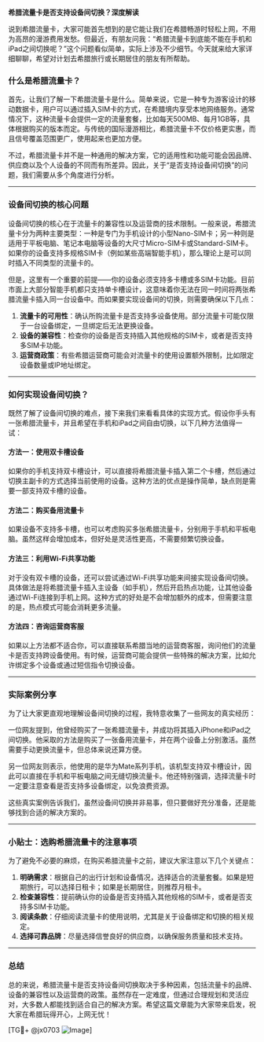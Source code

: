 **希腊流量卡是否支持设备间切换？深度解读**

说到希腊流量卡，大家可能首先想到的是它能让我们在希腊畅游时轻松上网，不用为高昂的漫游费用发愁。但最近，有朋友问我：“希腊流量卡到底能不能在手机和iPad之间切换呢？”这个问题看似简单，实际上涉及不少细节。今天就来给大家详细聊聊，希望对计划去希腊旅行或长期居住的朋友有所帮助。

### **什么是希腊流量卡？**
首先，让我们了解一下希腊流量卡是什么。简单来说，它是一种专为游客设计的移动数据卡，用户可以通过插入SIM卡的方式，在希腊境内享受本地网络服务。通常情况下，这种流量卡会提供一定的流量套餐，比如每天500MB、每月1GB等，具体根据购买的版本而定。与传统的国际漫游相比，希腊流量卡不仅价格更实惠，而且信号覆盖范围更广，使用起来也更加方便。

不过，希腊流量卡并不是一种通用的解决方案，它的适用性和功能可能会因品牌、供应商以及个人设备的不同而有所差异。因此，关于“是否支持设备间切换”的问题，我们需要从多个角度进行分析。

---

### **设备间切换的核心问题**
设备间切换的核心在于流量卡的兼容性以及运营商的技术限制。一般来说，希腊流量卡分为两种主要类型：一种是专门为手机设计的小型Nano-SIM卡；另一种则是适用于平板电脑、笔记本电脑等设备的大尺寸Micro-SIM卡或Standard-SIM卡。如果你的设备支持多规格SIM卡（例如某些高端智能手机），那么理论上是可以同时插入不同类型的流量卡的。

但是，这里有一个重要的前提——你的设备必须支持多卡槽或多SIM卡功能。目前市面上大部分智能手机都只支持单卡槽设计，这意味着你无法在同一时间将两张希腊流量卡插入同一台设备中。而如果要实现设备间的切换，则需要确保以下几点：

1. **流量卡的可用性**：确认所购流量卡是否支持多设备使用。部分流量卡可能仅限于一台设备绑定，一旦绑定后无法更换设备。
2. **设备的兼容性**：检查你的设备是否支持插入其他规格的SIM卡，或者是否支持多SIM卡功能。
3. **运营商政策**：有些希腊运营商可能会对流量卡的使用设置额外限制，比如限定设备数量或IP地址绑定。

---

### **如何实现设备间切换？**
既然了解了设备间切换的难点，接下来我们来看看具体的实现方式。假设你手头有一张希腊流量卡，并且希望在手机和iPad之间自由切换，以下几种方法值得一试：

#### 方法一：使用双卡槽设备
如果你的手机支持双卡槽设计，可以直接将希腊流量卡插入第二个卡槽，然后通过切换主副卡的方式选择当前使用的设备。这种方法的优点是操作简单，缺点则是需要一部支持双卡槽的设备。

#### 方法二：购买备用流量卡
如果设备不支持多卡槽，也可以考虑购买多张希腊流量卡，分别用于手机和平板电脑。虽然这样会增加成本，但好处是灵活性更高，不需要频繁切换设备。

#### 方法三：利用Wi-Fi共享功能
对于没有双卡槽的设备，还可以尝试通过Wi-Fi共享功能来间接实现设备间切换。具体做法是将希腊流量卡插入主设备（如手机），然后开启热点功能，让其他设备通过Wi-Fi连接到手机上网。这种方式的好处是不会增加额外的成本，但需要注意的是，热点模式可能会消耗更多流量。

#### 方法四：咨询运营商客服
如果以上方法都不适合你，可以直接联系希腊当地的运营商客服，询问他们的流量卡是否支持跨设备使用。有时候，运营商可能会提供一些特殊的解决方案，比如允许绑定多个设备或通过短信指令切换设备。

---

### **实际案例分享**
为了让大家更直观地理解设备间切换的过程，我特意收集了一些网友的真实经历：

一位网友提到，他曾经购买了一张希腊流量卡，并成功将其插入iPhone和iPad之间切换。他采取的方法是购买了一张备用流量卡，并在两个设备上分别激活。虽然需要手动更换流量卡，但总体来说还算方便。

另一位网友则表示，他使用的是华为Mate系列手机，该机型支持双卡槽设计，因此可以直接在手机和平板电脑之间无缝切换流量卡。他还特别强调，选择流量卡时一定要注意查看是否支持多设备绑定，以免浪费资源。

这些真实案例告诉我们，虽然设备间切换并非易事，但只要做好充分准备，还是能够找到合适的解决方案的。

---

### **小贴士：选购希腊流量卡的注意事项**
为了避免不必要的麻烦，在购买希腊流量卡之前，建议大家注意以下几个关键点：

1. **明确需求**：根据自己的出行计划和设备情况，选择适合的流量套餐。如果是短期旅行，可以选择日租卡；如果是长期居住，则推荐月租卡。
2. **检查兼容性**：提前确认你的设备是否支持插入其他规格的SIM卡，或者是否支持多SIM卡功能。
3. **阅读条款**：仔细阅读流量卡的使用说明，尤其是关于设备绑定和切换的相关规定。
4. **选择可靠品牌**：尽量选择信誉良好的供应商，以确保服务质量和技术支持。

---

### **总结**
总的来说，希腊流量卡是否支持设备间切换取决于多种因素，包括流量卡的品牌、设备的兼容性以及运营商的政策。虽然存在一定难度，但通过合理规划和灵活应对，大多数人都能找到适合自己的解决方案。希望这篇文章能为大家带来启发，祝大家在希腊玩得开心，上网无忧！

[TG💪+ @jx0703 ![Image](https://github.com/user-attachments/assets/dbca1d08-cadb-493c-b0ec-ad6f7a83f270)]
